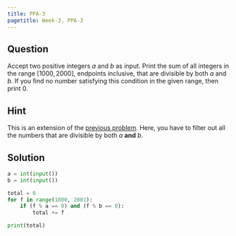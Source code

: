 ```yaml
---
title: PPA-3
pagetitle: Week-3, PPA-3
---
```


## Question

Accept two positive integers $a$ and $b$ as input. Print the sum of all integers in the range $[1000, 2000]$, endpoints inclusive, that are divisible by both $a$ and $b$. If you find no number satisfying this condition in the given range, then print 0.



## Hint

This is an extension of the [previous problem](/ppa/week-3/PPA-2.md). Here, you have to filter out all the numbers that are divisible by both $a$ **and** $b$.



## Solution

```python
a = int(input())
b = int(input())

total = 0
for f in range(1000, 2001):
    if (f % a == 0) and (f % b == 0):
        total += f

print(total)
```


